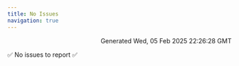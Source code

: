 ```yaml
---
title: No Issues
navigation: true
---
```


<p style="text-align:right;color:#cccs">
Generated Wed, 05 Feb 2025 22:26:28 GMT
</p>
<p>✅ No issues to report ✅</p>



